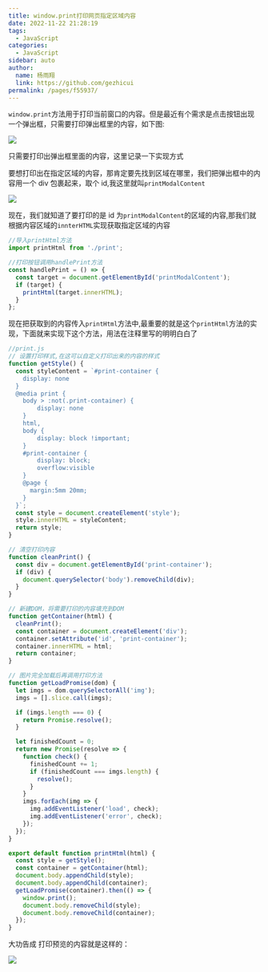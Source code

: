 ```yaml
---
title: window.print打印网页指定区域内容
date: 2022-11-22 21:28:19
tags:
  - JavaScript
categories:
  - JavaScript
sidebar: auto
author:
  name: 杨雨翔
  link: https://github.com/gezhicui
permalink: /pages/f55937/
---
```


`window.print`方法用于打印当前窗口的内容。但是最近有个需求是点击按钮出现一个弹出框，只需要打印弹出框里的内容，如下图:

![](https://yangblogimg.oss-cn-hangzhou.aliyuncs.com/blogImg/lQLPJxbf7kuTqynNA7nNBQCwGutHebDDHHADb_RgqADOAA_1280_953.png)

只需要打印出弹出框里面的内容，这里记录一下实现方式

<!-- more -->

要想打印出在指定区域的内容，那肯定要先找到区域在哪里，我们把弹出框中的内容用一个 div 包裹起来，取个 id,我这里就叫`printModalContent`

![](https://yangblogimg.oss-cn-hangzhou.aliyuncs.com/blogImg/20221122214051.png)

现在，我们就知道了要打印的是 id 为`printModalContent`的区域的内容,那我们就根据内容区域的`innterHTML`实现获取指定区域的内容

```js
//导入printHtml方法
import printHtml from './print';

//打印按钮调用handlePrint方法
const handlePrint = () => {
  const target = document.getElementById('printModalContent');
  if (target) {
    printHtml(target.innerHTML);
  }
};
```

现在把获取到的内容传入`printHtml`方法中,最重要的就是这个`printHtml`方法的实现，下面就来实现下这个方法，用法在注释里写的明明白白了

```js
//print.js
// 设置打印样式,在这可以自定义打印出来的内容的样式
function getStyle() {
  const styleContent = `#print-container {
    display: none
  }
  @media print {
    body > :not(.print-container) {
        display: none
    }
    html,
    body {
        display: block !important;
    }
    #print-container {
        display: block;
        overflow:visible
    }
    @page {
      margin:5mm 20mm;
    }
  }`;
  const style = document.createElement('style');
  style.innerHTML = styleContent;
  return style;
}

// 清空打印内容
function cleanPrint() {
  const div = document.getElementById('print-container');
  if (div) {
    document.querySelector('body').removeChild(div);
  }
}

// 新建DOM，将需要打印的内容填充到DOM
function getContainer(html) {
  cleanPrint();
  const container = document.createElement('div');
  container.setAttribute('id', 'print-container');
  container.innerHTML = html;
  return container;
}

// 图片完全加载后再调用打印方法
function getLoadPromise(dom) {
  let imgs = dom.querySelectorAll('img');
  imgs = [].slice.call(imgs);

  if (imgs.length === 0) {
    return Promise.resolve();
  }

  let finishedCount = 0;
  return new Promise(resolve => {
    function check() {
      finishedCount += 1;
      if (finishedCount === imgs.length) {
        resolve();
      }
    }
    imgs.forEach(img => {
      img.addEventListener('load', check);
      img.addEventListener('error', check);
    });
  });
}

export default function printHtml(html) {
  const style = getStyle();
  const container = getContainer(html);
  document.body.appendChild(style);
  document.body.appendChild(container);
  getLoadPromise(container).then(() => {
    window.print();
    document.body.removeChild(style);
    document.body.removeChild(container);
  });
}
```

大功告成 打印预览的内容就是这样的：

![](https://yangblogimg.oss-cn-hangzhou.aliyuncs.com/blogImg/1668483204764_278A87D2-15C2-490d-9935-D39939F1CE0C.png)
